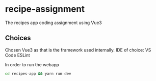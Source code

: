 # recipe-assignment

The recipes app coding assignment using Vue3

## Choices

Chosen Vue3 as that is the framework used internally.
IDE of choice: VS Code
ESLint

In order to run the webapp

```sh
cd recipes-app && yarn run dev
```
